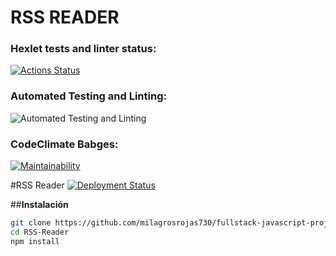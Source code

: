 # RSS READER 

### Hexlet tests and linter status:
[![Actions Status](https://github.com/milagrosrojas730/fullstack-javascript-project-137/actions/workflows/hexlet-check.yml/badge.svg)](https://github.com/milagrosrojas730/fullstack-javascript-project-137/actions)

### Automated Testing and Linting:
![Automated Testing and Linting](https://github.com/milagrosrojas730/fullstack-javascript-project-137/actions/workflows/testing.yml/badge.svg)

### CodeClimate Babges: 
[![Maintainability](https://api.codeclimate.com/v1/badges/44b992ffde51d74f4305/maintainability)](https://codeclimate.com/github/milagrosrojas730/fullstack-javascript-project-137/progress/maintainability)

#RSS Reader
[![Deployment Status](https://github.com/milagrosrojas730/fullstack-javascript-project-137/blob/main/.github/workflows/vercel.yml)](https://fullstack-javascript-project-137-9k9aopb02.vercel.app/)
 
##**Instalación**
```sh
git clone https://github.com/milagrosrojas730/fullstack-javascript-project-137
cd RSS-Reader
npm install